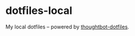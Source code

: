 # dotfiles-local

My local dotfiles – powered by
[thoughtbot-dotfiles](https://github.com/mborsare/dotfiles).
